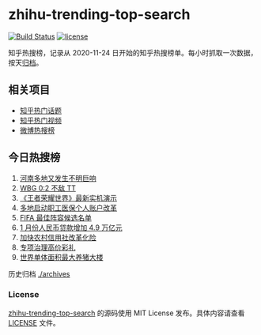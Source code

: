 # zhihu-trending-top-search

[![Build Status](https://github.com/justjavac/zhihu-trending-top-search/workflows/ci/badge.svg?branch=main)](https://github.com/justjavac/zhihu-trending-top-search/actions)
[![license](https://img.shields.io/github/license/justjavac/zhihu-trending-top-search)](https://github.com/justjavac/zhihu-trending-top-search/blob/main/LICENSE)

知乎热搜榜，记录从 2020-11-24 日开始的知乎热搜榜单。每小时抓取一次数据，按天[归档](./archives)。

## 相关项目

- [知乎热门话题](https://github.com/justjavac/zhihu-trending-hot-questions)
- [知乎热门视频](https://github.com/justjavac/zhihu-trending-hot-video)
- [微博热搜榜](https://github.com/justjavac/weibo-trending-hot-search)

## 今日热搜榜

<!-- BEGIN -->
<!-- 最后更新时间 Wed Feb 15 2023 12:09:44 GMT+0800 (China Standard Time) -->

1. [河南多地又发生不明巨响](https://www.zhihu.com/search?q=%E6%B2%B3%E5%8D%97%E5%A4%9A%E5%9C%B0%E5%8F%88%E5%8F%91%E7%94%9F%E4%B8%8D%E6%98%8E%E5%B7%A8%E5%93%8D)
1. [WBG 0:2 不敌 TT](https://www.zhihu.com/search?q=WBG%200%3A2%20%E4%B8%8D%E6%95%8C%20TT)
1. [《王者荣耀世界》最新实机演示](https://www.zhihu.com/search?q=%E3%80%8A%E7%8E%8B%E8%80%85%E8%8D%A3%E8%80%80%E4%B8%96%E7%95%8C%E3%80%8B%E6%9C%80%E6%96%B0%E5%AE%9E%E6%9C%BA%E6%BC%94%E7%A4%BA)
1. [多地启动职工医保个人账户改革](https://www.zhihu.com/search?q=%E5%A4%9A%E5%9C%B0%E5%90%AF%E5%8A%A8%E8%81%8C%E5%B7%A5%E5%8C%BB%E4%BF%9D%E4%B8%AA%E4%BA%BA%E8%B4%A6%E6%88%B7%E6%94%B9%E9%9D%A9)
1. [FIFA 最佳阵容候选名单](https://www.zhihu.com/search?q=FIFA%20%E6%9C%80%E4%BD%B3%E9%98%B5%E5%AE%B9%E5%80%99%E9%80%89%E5%90%8D%E5%8D%95)
1. [1 月份人民币贷款增加 4.9 万亿元](https://www.zhihu.com/search?q=1%20%E6%9C%88%E4%BB%BD%E4%BA%BA%E6%B0%91%E5%B8%81%E8%B4%B7%E6%AC%BE%E5%A2%9E%E5%8A%A0%204.9%20%E4%B8%87%E4%BA%BF%E5%85%83)
1. [加快农村信用社改革化险](https://www.zhihu.com/search?q=%E5%8A%A0%E5%BF%AB%E5%86%9C%E6%9D%91%E4%BF%A1%E7%94%A8%E7%A4%BE%E6%94%B9%E9%9D%A9%E5%8C%96%E9%99%A9)
1. [专项治理高价彩礼](https://www.zhihu.com/search?q=%E4%B8%93%E9%A1%B9%E6%B2%BB%E7%90%86%E9%AB%98%E4%BB%B7%E5%BD%A9%E7%A4%BC)
1. [世界单体面积最大养猪大楼](https://www.zhihu.com/search?q=%E4%B8%96%E7%95%8C%E5%8D%95%E4%BD%93%E9%9D%A2%E7%A7%AF%E6%9C%80%E5%A4%A7%E5%85%BB%E7%8C%AA%E5%A4%A7%E6%A5%BC)

<!-- END -->

历史归档 [./archives](./archives)

### License

[zhihu-trending-top-search](https://github.com/justjavac/zhihu-trending-top-search) 的源码使用 MIT License
发布。具体内容请查看 [LICENSE](./LICENSE) 文件。
